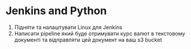 # Jenkins and Python
1. Підняти та налаштувати Linux для Jenkins
2. Написати pipeline який буде отримувати курс валют в текстовому документі та відправляти цей документ на ваш s3 bucket
